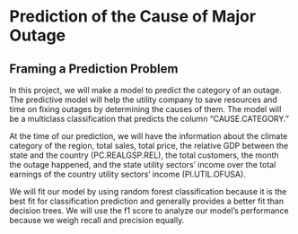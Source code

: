 # Prediction of the Cause of Major Outage
## Framing a Prediction Problem
In this project, we will make a model to predict the category of an outage. The predictive model will help the utility company to save resources and time on fixing outages by determining the causes of them. The model will be a multiclass classification that predicts the column “CAUSE.CATEGORY.” 

At the time of our prediction, we will have the information about the climate category of the region, total sales, total price, the relative GDP between the state and the country (PC.REALGSP.REL), the total customers, the month the outage happened, and the state utility sectors’ income over the total earnings of the country utility sectors’ income (PI.UTIL.OFUSA). 

We will fit our model by using random forest classification because it is the best fit for classification prediction and generally provides a better fit than decision trees. We will use the f1 score to analyze our model’s performance because we weigh recall and precision equally. 
## 
